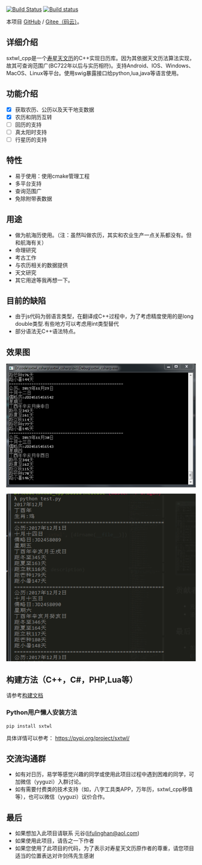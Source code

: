 
[![Build Status](https://travis-ci.org/yuangu/sxtwl_cpp.svg?branch=master)](https://travis-ci.org/yuangu/sxtwl_cpp)
[![Build status](https://ci.appveyor.com/api/projects/status/i78d0p0dggp9v475?svg=true)](https://ci.appveyor.com/project/yuangu/sxtwl-cpp)

本项目 [GitHub](https://github.com/yuangu/sxtwl_cpp) / [Gitee（码云）](https://gitee.com/yuangu/sxtwl)。
## 详细介绍

sxtwl_cpp是一个[寿星天文历](http://www.nongli.net/sxwnl/)的C++实现日历库。因为其依据天文历法算法实现，故其可查询范围广(BC722年以后与实历相符)。支持Android、IOS、Windows、MacOS、Linux等平台。使用swig暴露接口给python,lua,java等语言使用。


## 功能介绍

- [x]  获取农历、公历以及天干地支数据
- [x]  农历和阴历互转
- [ ]  回历的支持
- [ ]  真太阳时支持
- [ ]  行星历的支持

## 特性

* 易于使用：使用cmake管理工程
* 多平台支持
* 查询范围广
* 免除附带表数据

## 用途

*  做为航海历使用。（注：虽然叫做农历，其实和农业生产一点关系都没有。但和航海有关）
*  命理研究
*  考古工作
*  与农历相关的数据提供 
*  天文研究
*  其它用途等我再想一下。


## 目前的缺陷

* 由于js代码为弱语言类型，在翻译成C++过程中，为了考虑精度使用的是long double类型.有些地方可以考虑用int类型替代
* 部分语法无C++语法特点。

## 效果图

![C#的执行效果图](doc/img/csharp_img.png)


![python的执行效果图](doc/img/python.png)


## 构建方法（C++，C#，PHP,Lua等）

请参考[构建文档](doc/如何构建.md)

### Python用户懒人安装方法
```
pip install sxtwl
```
具体详情可以参考：
https://pypi.org/project/sxtwl/

## 交流沟通群

+ 如有对日历，易学等感觉兴趣的同学或使用此项目过程中遇到困难的同学，可加微信（yyguzi）入群讨论。
+ 如有需要付费类的技术支持（如，八字工具类APP，万年历，sxtwl_cpp移值等），也可以微信（yyguzi）议价合作。

## 最后

* 如果想加入此项目请联系 元谷(lifulinghan@aol.com)
* 如果使用此项目，请告之一下作者
* 如果您使用了此项目的代码，为了表示对寿星天文历原作者的尊重，请您项目适当的位置表达对许剑伟先生感谢



